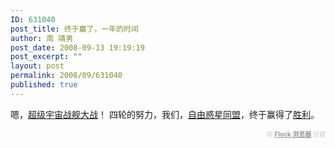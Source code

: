 ```yaml
---
ID: 631040
post_title: 终于赢了，一年的时间
author: 南 靖男
post_date: 2008-09-13 19:19:19
post_excerpt: ""
layout: post
permalink: 2008/09/631040
published: true
---
```

嗯，<a href="http://www.xyz-soft.com/">超级宇宙战舰大战</a>！
四轮的努力，我们，<a href="http://bbs.xyz-soft.com/forum-29-1.html">自由惑星同盟</a>，终于赢得了<a href="http://bbs.xyz-soft.com/thread-34573-1-1.html">胜利</a>。

   <div class="flockcredit" style="text-align: right; color: #CCC; font-size: x-small;">用 <a href="http://www.flock.com/blogged-with-flock" style="color: #999; font-weight: bold;" target="_new" title="Flock Browser">Flock 浏览器</a> 创建</div>